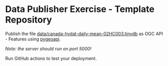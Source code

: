 # Data Publisher Exercise - Template Repository

Publish the file [data/canada-hydat-daily-mean-02HC003.tinydb](./data/canada-hydat-daily-mean-02HC003.tinydb) as OGC API - Features using [pygeoapi](https://pygeoapi.io/).

*Note: the server should run on port 5000!*

Run GitHub actions to test your deployment.